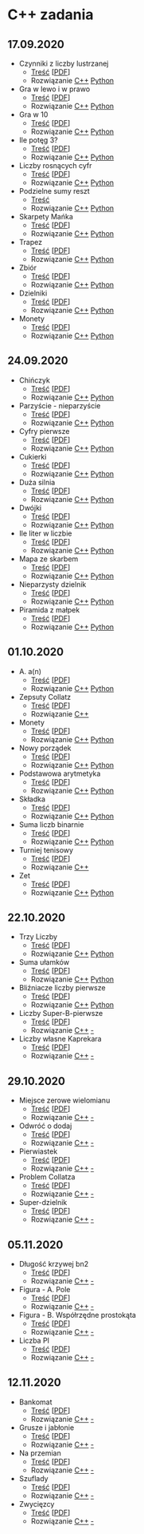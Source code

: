 # C++ zadania
## 17.09.2020
* Czynniki z liczby lustrzanej
  * [Treść](Lekcja/2020.09.17/Czynniki_z_liczby_lustrzanej/cpl.md) \[[PDF](Lekcja/2020.09.17/Czynniki_z_liczby_lustrzanej/cpl.pdf)\]
  * Rozwiązanie
    [C++](Lekcja/2020.09.17/Czynniki_z_liczby_lustrzanej/cpl.cpp)
    [Python](Lekcja/2020.09.17/Czynniki_z_liczby_lustrzanej/cpl.py)
* Gra w lewo i w prawo
  * [Treść](Lekcja/2020.09.17/Gra_w_lewo_i_w_prawo/glp.md) \[[PDF](Lekcja/2020.09.17/Gra_w_lewo_i_w_prawo/glp.pdf)\]
  * Rozwiązanie
    [C++](Lekcja/2020.09.17/Gra_w_lewo_i_w_prawo/glp.cpp)
    [Python](Lekcja/2020.09.17/Gra_w_lewo_i_w_prawo/glp.py)
* Gra w 10
  * [Treść](Lekcja/2020.09.17/Gra_w_10/gwd.md) \[[PDF](Lekcja/2020.09.17/Gra_w_10/gwd.pdf)\]
  * Rozwiązanie
    [C++](Lekcja/2020.09.17/Gra_w_10/gwd.cpp)
    [Python](Lekcja/2020.09.17/Gra_w_10/gwd.py)
* Ile potęg 3?
  * [Treść](Lekcja/2020.09.17/Ile_potęg_3/ilt.md) \[[PDF](Lekcja/2020.09.17/Ile_potęg_3/ilt.pdf)\]
  * Rozwiązanie
    [C++](Lekcja/2020.09.17/Ile_potęg_3/ilt.cpp)
    [Python](Lekcja/2020.09.17/Ile_potęg_3/ilt.py)
* Liczby rosnących cyfr
  * [Treść](Lekcja/2020.09.17/Liczby_rosnących_cyfr/lrc.md) \[[PDF](Lekcja/2020.09.17/Liczby_rosnących_cyfr/lrc.pdf)\]
  * Rozwiązanie
    [C++](Lekcja/2020.09.17/Liczby_rosnących_cyfr/lrc.cpp)
    [Python](Lekcja/2020.09.17/Liczby_rosnących_cyfr/lrc.py)
* Podzielne sumy reszt
  * [Treść](Lekcja/2020.09.17/Podzielne_sumy_reszt/psr.md)
  * Rozwiązanie
    [C++](Lekcja/2020.09.17/Podzielne_sumy_reszt/psr.cpp)
    [Python](Lekcja/2020.09.17/Podzielne_sumy_reszt/psr.py)
* Skarpety Mańka
  * [Treść](Lekcja/2020.09.17/Skarpety_Mańka/sma.md) \[[PDF](Lekcja/2020.09.17/Skarpety_Mańka/sma.pdf)\]
  * Rozwiązanie
    [C++](Lekcja/2020.09.17/Skarpety_Mańka/sma.cpp)
    [Python](Lekcja/2020.09.17/Skarpety_Mańka/sma.py)
* Trapez
  * [Treść](Lekcja/2020.09.17/Trapez/tra.md) \[[PDF](Lekcja/2020.09.17/Trapez/tra.pdf)\]
  * Rozwiązanie
    [C++](Lekcja/2020.09.17/Trapez/tra.cpp)
    [Python](Lekcja/2020.09.17/Trapez/tra.py)
* Zbiór
  * [Treść](Lekcja/2020.09.17/Zbiór/zbi.md) \[[PDF](Lekcja/2020.09.17/Zbiór/zbi.pdf)\]
  * Rozwiązanie
    [C++](Lekcja/2020.09.17/Zbiór/zbi.cpp)
    [Python](Lekcja/2020.09.17/Zbiór/zbi.py)
* Dzielniki
  * [Treść](Lekcja/2020.09.17/Dzielniki/dzie.md) \[[PDF](Lekcja/2020.09.17/Dzielniki/dzie.pdf)\]
  * Rozwiązanie
    [C++](Lekcja/2020.09.17/Dzielniki/dzie.cpp)
    [Python](Lekcja/2020.09.17/Dzielniki/dzie.py)
* Monety
  * [Treść](Lekcja/2020.09.17/Monety/mon.md) \[[PDF](Lekcja/2020.09.17/Monety/mon.pdf)\]
  * Rozwiązanie
    [C++](Lekcja/2020.09.17/Monety/mon.cpp)
    [Python](Lekcja/2020.09.17/Monety/mon.py)

## 24.09.2020
* Chińczyk
  * [Treść](Lekcja/2020.09.24/Chińczyk/chi.md) \[[PDF](Lekcja/2020.09.24/Chińczyk/chi.pdf)\]
  * Rozwiązanie
    [C++](Lekcja/2020.09.24/Chińczyk/chi.cpp)
    [Python](Lekcja/2020.09.24/Chińczyk/chi.py)
* Parzyście - nieparzyście
  * [Treść](Lekcja/2020.09.24/Parzyście_-_nieparzyście/cpn.md) \[[PDF](Lekcja/2020.09.24/Parzyście_-_nieparzyście/cpn.pdf)\]
  * Rozwiązanie
    [C++](Lekcja/2020.09.24/Parzyście_-_nieparzyście/cpn.cpp)
    [Python](Lekcja/2020.09.24/Parzyście_-_nieparzyście/cpn.py)
* Cyfry pierwsze
  * [Treść](Lekcja/2020.09.24/Cyfry_pierwsze/cpw.md) \[[PDF](Lekcja/2020.09.24/Cyfry_pierwsze/cpw.pdf)\]
  * Rozwiązanie
    [C++](Lekcja/2020.09.24/Cyfry_pierwsze/cpw.cpp)
    [Python](Lekcja/2020.09.24/Cyfry_pierwsze/cpw.py)
* Cukierki
  * [Treść](Lekcja/2020.09.24/Cukierki/cuk.md) \[[PDF](Lekcja/2020.09.24/Cukierki/cuk.pdf)\]
  * Rozwiązanie
  [C++](Lekcja/2020.09.24/Cukierki/cuk.cpp)
  [Python](Lekcja/2020.09.24/Cukierki/cuk.py)
* Duża silnia
  * [Treść](Lekcja/2020.09.24/Duża_silnia/dsi.md) \[[PDF](Lekcja/2020.09.24/Duża_silnia/dsi.pdf)\]
  * Rozwiązanie
  [C++](Lekcja/2020.09.24/Duża_silnia/dsi.cpp)
  [Python](Lekcja/2020.09.24/Duża_silnia/dsi.py)
* Dwójki
  * [Treść](Lekcja/2020.09.24/Dwójki/dwo.md) \[[PDF](Lekcja/2020.09.24/Dwójki/dwo.pdf)\]
  * Rozwiązanie
    [C++](Lekcja/2020.09.24/Dwójki/dwo.cpp)
    [Python](Lekcja/2020.09.24/Dwójki/dwo.py)
* Ile liter w liczbie
  * [Treść](Lekcja/2020.09.24/Ile_liter_w_liczbie/ilit.md) \[[PDF](Lekcja/2020.09.24/Ile_liter_w_liczbie/ilit.pdf)\]
  * Rozwiązanie
    [C++](Lekcja/2020.09.24/Ile_liter_w_liczbie/ilit.cpp)
    [Python](Lekcja/2020.09.24/Ile_liter_w_liczbie/ilit.py)
* Mapa ze skarbem
  * [Treść](Lekcja/2020.09.24/Mapa_ze_skarbem/mzs.md) \[[PDF](Lekcja/2020.09.24/Mapa_ze_skarbem/mzs.pdf)\]
  * Rozwiązanie
    [C++](Lekcja/2020.09.24/Mapa_ze_skarbem/mzs.cpp)
    [Python](Lekcja/2020.09.24/Mapa_ze_skarbem/mzs.py)
* Nieparzysty dzielnik
  * [Treść](Lekcja/2020.09.24/Nieparzysty_dzielnik/npd.md) \[[PDF](Lekcja/2020.09.24/Nieparzysty_dzielnik/npd.pdf)\]
  * Rozwiązanie
    [C++](Lekcja/2020.09.24/Nieparzysty_dzielnik/npd.cpp)
    [Python](Lekcja/2020.09.24/Nieparzysty_dzielnik/npd.py)
* Piramida z małpek
  * [Treść](Lekcja/2020.09.24/Piramida_z_małpek/pzm.md) \[[PDF](Lekcja/2020.09.24/Piramida_z_małpek/pzm.pdf)\]
  * Rozwiązanie
    [C++](Lekcja/2020.09.24/Piramida_z_małpek/pzm.cpp)
    [Python](Lekcja/2020.09.24/Piramida_z_małpek/pzm.py)

## 01.10.2020
* A. a(n)
  * [Treść](Lekcja/2020.10.01/A/a.md) \[[PDF](Lekcja/2020.10.01/A/a.pdf)\]
  * Rozwiązanie
    [C++](Lekcja/2020.10.01/A/a.cpp)
    [Python](Lekcja/2020.10.01/A/a.cpp)
* Zepsuty Collatz
  * [Treść](Lekcja/2020.10.01/Zepsuty_Collatz/col.md) \[[PDF](Lekcja/2020.10.01/Zepsuty_Collatz/col.pdf)\]
  * Rozwiązanie
    [C++](Lekcja/2020.10.01/Zepsuty_Collatz/col.cpp)
* Monety
  * [Treść](Lekcja/2020.10.01/Monety/mon.md) \[[PDF](Lekcja/2020.10.01/Monety/mon.pdf)\]
  * Rozwiązanie
    [C++](Lekcja/2020.10.01/Monety/mon.cpp)
    [Python](Lekcja/2020.10.01/Monety/mon.cpp)
* Nowy porządek
  * [Treść](Lekcja/2020.10.01/Nowy_porządek/now.md) \[[PDF](Lekcja/2020.10.01/Nowy_porządek/now.pdf)\]
  * Rozwiązanie
    [C++](Lekcja/2020.10.01/Nowy_porządek/now.cpp)
    [Python](Lekcja/2020.10.01/Nowy_porządek/now.py)
* Podstawowa arytmetyka
  * [Treść](Lekcja/2020.10.01/Podstawowa_arytmetyka/pod.md) \[[PDF](Lekcja/2020.10.01/Podstawowa_arytmetyka/pod.pdf)\]
  * Rozwiązanie
    [C++](Lekcja/2020.10.01/Podstawowa_arytmetyka/pod.cpp)
    [Python](Lekcja/2020.10.01/Podstawowa_arytmetyka/pod.py)
* Składka
  * [Treść](Lekcja/2020.10.01/Składka/skl.md) \[[PDF](Lekcja/2020.10.01/Składka/skl.pdf)\]
  * Rozwiązanie
    [C++](Lekcja/2020.10.01/Składka/skl.cpp)
    [Python](Lekcja/2020.10.01/Składka/skl.py)
* Suma liczb binarnie
  * [Treść](Lekcja/2020.10.01/Suma_liczb_binarnie/smb.md) \[[PDF](Lekcja/2020.10.01/Suma_liczb_binarnie/smb.pdf)\]
  * Rozwiązanie
    [C++](Lekcja/2020.10.01/Suma_liczb_binarnie/smb.cpp)
    [Python](Lekcja/2020.10.01/Suma_liczb_binarnie/smb.py)
* Turniej tenisowy
  * [Treść](Lekcja/2020.10.01/Turniej_tenisowy/ten.md) \[[PDF](Lekcja/2020.10.01/Turniej_tenisowy/ten.pdf)\]
  * Rozwiązanie
    [C++](Lekcja/2020.10.01/Turniej_tenisowy/ten.cpp)
* Zet
  * [Treść](Lekcja/2020.10.01/Zet/zet.md) \[[PDF](Lekcja/2020.10.01/Zet/zet.pdf)\]
  * Rozwiązanie
    [C++](Lekcja/2020.10.01/Zet/zet.cpp)
    [Python](Lekcja/2020.10.01/Zet/zet.py)

## 22.10.2020
* Trzy Liczby
  * [Treść](Lekcja/2020.10.22/Trzy_liczby_rosnąco/lr.md) \[[PDF](Lekcja/2020.10.22/Trzy_liczby_rosnąco/tlr.pdf)\]
  * Rozwiązanie
    [C++](Lekcja/2020.10.22/Trzy_liczby_rosnąco/tlr.cpp)
    [Python](Lekcja/2020.10.22/Trzy_liczby_rosnąco/tlr.py)
* Suma ułamków
  * [Treść](Lekcja/2020.10.22/Suma_ułamków/ula.md) \[[PDF](Lekcja/2020.10.22/Suma_ułamków/ula.pdf)\]
  * Rozwiązanie
    [C++](Lekcja/2020.10.22/Suma_ułamków/ula.cpp)
    [Python](Lekcja/2020.10.22/Suma_ułamków/ula.py)
* Bliźniacze liczby pierwsze
  * [Treść](Lekcja/2020.10.22/Bliźniacze_liczby_pierwsze/blp.md) \[[PDF](Lekcja/2020.10.22/Bliźniacze_liczby_pierwsze/blp.pdf)\]
  * Rozwiązanie
    [C++](Lekcja/2020.10.22/Bliźniacze_liczby_pierwsze/blp.cpp)
    [Python](Lekcja/2020.10.22/Bliźniacze_liczby_pierwsze/blp.py)
* Liczby Super-B-pierwsze
  * [Treść](Lekcja/2020.10.22/Liczby_super-B-pierwsze/sbp.md) \[[PDF](Lekcja/2020.10.22/Liczby_super-B-pierwsze/sbp.pdf)\]
  * Rozwiązanie
    [C++](Lekcja/2020.10.22/Liczby_super-B-pierwsze/sbp.cpp)
    [-](Lekcja/2020.10.22/Liczby_super-B-pierwsze/sbp.py)
* Liczby własne Kaprekara
  * [Treść](Lekcja/2020.10.22/Liczby_własne_Kaprekara/kap.md) \[[PDF](Lekcja/2020.10.22/Liczby_własne_Kaprekara/kap.pdf)\]
  * Rozwiązanie
    [C++](Lekcja/2020.10.22/Liczby_własne_Kaprekara/kap.cpp)
    [-](Lekcja/2020.10.22/Liczby_własne_Kaprekara/kap.py)
    
## 29.10.2020
* Miejsce zerowe wielomianu
  * [Treść](Lekcja/2020.10.29/Miejsce_zerowe_wielomianu/mzw.md) \[[PDF](Lekcja/2020.10.29/Miejsce_zerowe_wielomianu/mzw.pdf)\]
  * Rozwiązanie
    [C++](Lekcja/2020.10.29/Miejsce_zerowe_wielomianu/mzw.cpp)
    [-](Lekcja/2020.10.29/Miejsce_zerowe_wielomianu/mzw.py)
* Odwróć o dodaj
  * [Treść](Lekcja/2020.10.29/Odwróć_i_dodaj/oid.md) \[[PDF](Lekcja/2020.10.29/Odwróć_i_dodaj/oid.pdf)\]
  * Rozwiązanie
    [C++](Lekcja/2020.10.29/Odwróć_i_dodaj/oid.cpp)
    [-](Lekcja/2020.10.29/Odwróć_i_dodaj/oid.py)
* Pierwiastek
  * [Treść](Lekcja/2020.10.29/Pierwiastek/pier.md) \[[PDF](Lekcja/2020.10.29/Pierwiastek/pier.pdf)\]
  * Rozwiązanie
    [C++](Lekcja/2020.10.29/Pierwiastek/pier.cpp)
    [-](Lekcja/2020.10.29/Pierwiastek/pier.py)
* Problem Collatza
  * [Treść](Lekcja/2020.10.29/Problem_Collatza/coll.md) \[[PDF](Lekcja/2020.10.29/Problem_Collatza/coll.pdf)\]
  * Rozwiązanie
    [C++](Lekcja/2020.10.29/Problem_Collatza/coll.cpp)
    [-](Lekcja/2020.10.29/Problem_Collatza/coll.py)
* Super-dzielnik
  * [Treść](Lekcja/2020.10.29/Super-dzielnik/sdz.md) \[[PDF](Lekcja/2020.10.29/Super-dzielnik/sdz.pdf)\]
  * Rozwiązanie
    [C++](Lekcja/2020.10.29/Super-dzielnik/sdz.cpp)
    [-](Lekcja/2020.10.29/Super-dzielnik/sdz.py)
    
## 05.11.2020
* Długość krzywej bn2
  * [Treść](Lekcja/2020.11.05/Długość_krzywej_bn2/bn2.md) \[[PDF](Lekcja/2020.11.05/Długość_krzywej_bn2/bn2.pdf)\]
  * Rozwiązanie
    [C++](Lekcja/2020.11.05/Długość_krzywej_bn2/bn2.cpp)
    [-](Lekcja/2020.11.05/Długość_krzywej_bn2/bn2.py)
* Figura - A. Pole
  * [Treść](Lekcja/2020.11.05/Figura_-_A._Pole/pola.md) \[[PDF](Lekcja/2020.11.05/Figura_-_A._Pole/pola.pdf)\]
  * Rozwiązanie
    [C++](Lekcja/2020.11.05/Figura_-_A._Pole/pola.cpp)
    [-](Lekcja/2020.11.05/Figura_-_A._Pole/pola.py)
* Figura - B. Współrzędne prostokąta
  * [Treść](Lekcja/2020.11.05/Figura_-_B._Współrzędne_prostokąta/polb.md) \[[PDF](Lekcja/2020.11.05/Figura_-_B._Współrzędne_prostokąta/polb.pdf)\]
  * Rozwiązanie
    [C++](Lekcja/2020.11.05/Figura_-_B._Współrzędne_prostokąta/polb.cpp)
    [-](Lekcja/2020.11.05/Figura_-_B._Współrzędne_prostokąta/polb.py)
* Liczba PI
  * [Treść](Lekcja/2020.11.05/Liczba_PI/lipi.md) \[[PDF](Lekcja/2020.11.05/Liczba_PI/lipi.pdf)\]
  * Rozwiązanie
    [C++](Lekcja/2020.11.05/Liczba_PI/lipi.cpp)
    [-](Lekcja/2020.11.05/Liczba_PI/lipi.py)
    
## 12.11.2020
* Bankomat
  * [Treść](Lekcja/2020.11.12/Bankomat/bank.md) \[[PDF](Lekcja/2020.11.12/Bankomat/bank.pdf)\]
  * Rozwiązanie
    [C++](Lekcja/2020.11.12/Bankomat/bank.cpp)
    [-](Lekcja/2020.11.12/Bankomat/bank.py)
* Grusze i jabłonie
  * [Treść](Lekcja/2020.11.12/Grusze_i_jabłonie/gru.md) \[[PDF](Lekcja/2020.11.12/Grusze_i_jabłonie/gru.pdf)\]
  * Rozwiązanie
    [C++](Lekcja/2020.11.12/Grusze_i_jabłonie/gru.cpp)
    [-](Lekcja/2020.11.12/Grusze_i_jabłonie/gru.py)
* Na przemian
  * [Treść](Lekcja/2020.11.12/Na_przemian/nap.md) \[[PDF](Lekcja/2020.11.12/Na_przemian/nap.pdf)\]
  * Rozwiązanie
    [C++](Lekcja/2020.11.12/Na_przemian/nap.cpp)
    [-](Lekcja/2020.11.12/Na_przemian/nap.py)
* Szuflady
  * [Treść](Lekcja/2020.11.12/Szuflady/szu.md) \[[PDF](Lekcja/2020.11.12/Szuflady/szu.pdf)\]
  * Rozwiązanie
    [C++](Lekcja/2020.11.12/Szuflady/szu.cpp)
    [-](Lekcja/2020.11.12/Szuflady/szu.py)
* Zwycięzcy
  * [Treść](Lekcja/2020.11.12/Zwycięzcy/zwy.md) \[[PDF](Lekcja/2020.11.12/Zwycięzcy/zwy.pdf)\]
  * Rozwiązanie
    [C++](Lekcja/2020.11.12/Zwycięzcy/zwy.cpp)
    [-](Lekcja/2020.11.12/Zwycięzcy/zwy.py)
